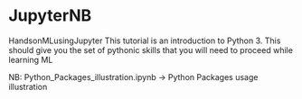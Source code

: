 # JupyterNB
HandsonMLusingJupyter
This tutorial is an introduction to Python 3. This should give you the set of pythonic skills that you will need to proceed while learning ML


NB: Python_Packages_illustration.ipynb -> Python Packages usage illustration
